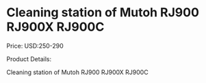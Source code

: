 # Cleaning station of Mutoh RJ900 RJ900X RJ900C

Price: USD:250-290

Product Details:

Cleaning station of Mutoh RJ900 RJ900X RJ900C